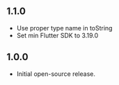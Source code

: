 ## 1.1.0

- Use proper type name in toString
- Set min Flutter SDK to 3.19.0

## 1.0.0

- Initial open-source release.
